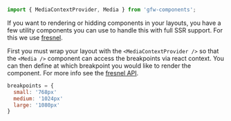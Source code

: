 <br />

```jsx static
import { MediaContextProvider, Media } from 'gfw-components';
```

If you want to rendering or hidding components in your layouts, you have a few utility components you can use to handle this with full SSR support. For this we use [fresnel](https://github.com/artsy/fresnel).

First you must wrap your layout with the `<MediaContextProvider />` so that the `<Media />` component can access the breakpoints via react context. You can then define at which breakpoint you would like to render the component. For more info see the [fresnel API](https://github.com/artsy/fresnel#media).

```jsx static
breakpoints = {
  small: '768px'
  medium: '1024px'
  large: '1080px'
}
```

<br />
<br />